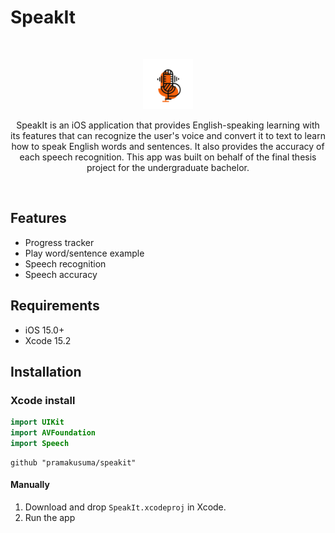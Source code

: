 # SpeakIt
<br />
<p align="center">
  <a href="https://github.com/alexanderritik/Best-README-Template">
    <img src="speakit_logo.png" alt="Logo" width="80" height="80">
  </a>
  <p align="center">
    SpeakIt is an iOS application that provides English-speaking learning with its features that can recognize the user's voice and convert it to text to learn how to speak English words and sentences. It also provides the accuracy of each speech recognition. This app was built on behalf of the final thesis project for the undergraduate bachelor.
  </p>
</p>

<p align="row">
<img src= "" width="400" >
<img src= "" width="400" >
</p>

## Features

- Progress tracker
- Play word/sentence example
- Speech recognition
- Speech accuracy

## Requirements

- iOS 15.0+
- Xcode 15.2

## Installation

### Xcode install
``` swift
import UIKit
import AVFoundation
import Speech
```

```
github "pramakusuma/speakit"
```
#### Manually
1. Download and drop ```SpeakIt.xcodeproj``` in Xcode.  
2. Run the app  

